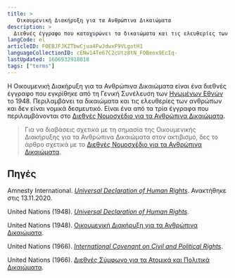 ```yaml
---
title: >
   Οικουμενική Διακήρυξη για τα Ανθρώπινα Δικαιώματα
description: >
  Διεθνές έγγραφο που κατοχυρώνει τα δικαιώματα και τις ελευθερίες των ανθρώπων
langCode: el
articleID: FOEBJFJKZTbwCjua4FwJdwxF9VLgotH1
languageCollectionID: cENw14Te67C2cUtz8tN_FOBeox9EcIq-
lastUpdated: 1606932918818
tags: ["terms"]
---
```


Η Οικουμενική Διακήρυξη για τα Ανθρώπινα Δικαιώματα είναι ένα διεθνές έγγραφο που εγκρίθηκε από τη Γενική Συνέλευση των [Ηνωμένων Εθνών](/el/united-nations) το 1948. Περιλαμβάνει τα δικαιώματα και τις ελευθερίες των ανθρώπων και δεν είναι νομικά δεσμευτικό. Είναι ένα από τα τρία έγγραφα που περιλαμβάνονται στο [Διεθνές Νομοσχέδιο για τα Ανθρώπινα Δικαιώματα](/el/rights/international-bill-of-human-rights).

> Για να διαβάσεις σχετικά με τη σημασία της Οικουμενικής Διακήρυξης για τα Ανθρώπινα Δικαιώματα στον ακτιβισμό, δες το άρθρο σχετικά με το [Διεθνές Νομοσχέδιο για τα Ανθρώπινα Δικαιώματα](/el/rights/international-bill-of-human-rights).

## Πηγές

Amnesty International. [_Universal Declaration of Human Rights_](https://www.amnesty.org/en/what-we-do/universal-declaration-of-human-rights/). Ανακτήθηκε στις 13.11.2020.

United Nations (1948). [_Universal Declaration of Human Rights_](https://www.un.org/en/universal-declaration-human-rights/).

United Nations (1948). [Οικουμενική Διακήρυξη για τα Ανθρώπινα Δικαιώματα](https://www.ohchr.org/EN/UDHR/Pages/Language.aspx?LangID=grk).

United Nations (1966). [_International Covenant on Civil and Political Rights_](https://www.ohchr.org/en/professionalinterest/pages/ccpr.aspx).

United Nations (1966). [Διεθνές Σύμφωνο για τα Ατομικά και Πολιτικά Δικαιώματα](https://www.refworld.org/cgi-bin/texis/vtx/rwmain/opendocpdf.pdf?reldoc=y&docid=4bd686e52).